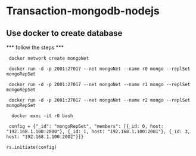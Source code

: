 # Transaction-mongodb-nodejs

## Use docker to create database

*** follow the steps ***

``` docker network create mongoNet```

``` docker run -d -p 2001:27017 --net mongoNet --name r0 mongo --replSet mongoRepSet```

``` docker run -d -p 2001:27017 --net mongoNet --name r1 mongo --replSet mongoRepSet```

``` docker run -d -p 2001:27017 --net mongoNet --name r2 mongo --replSet mongoRepSet```

```  docker exec -it r0 bash```

``` config = {"_id": "mongoRepSet", "members": [{_id: 0, host: "192.168.1.100:2000"}, {_id: 1, host: "192.168.1.100:2001"}, {_id: 3, host: "192.168.1.100:2002"}]}```

```rs.initiate(config)```